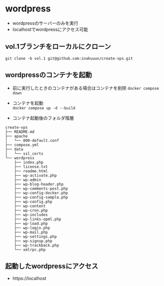 # wordpress
- wordpressのサーバーのみを実行
- localhostでwordpressにアクセス可能

## vol.1ブランチをローカルにクローン
`git clone -b vol.1 git@github.com:inakuuun/create-vps.git`

## wordpressのコンテナを起動 
- 前に実行したときのコンテナがある場合はコンテナを削除
`docker compose down`

- コンテナを起動  
`docker compose up -d --build`

- コンテナ起動後のフォルダ階層  
```
create-vps
├── README.md
├── apache
│   └── 000-default.conf
├── compose.yml
├── data
│   └── ssl_certs
└── wordpress
    ├── index.php
    ├── license.txt
    ├── readme.html
    ├── wp-activate.php
    ├── wp-admin
    ├── wp-blog-header.php
    ├── wp-comments-post.php
    ├── wp-config-docker.php
    ├── wp-config-sample.php
    ├── wp-config.php
    ├── wp-content
    ├── wp-cron.php
    ├── wp-includes
    ├── wp-links-opml.php
    ├── wp-load.php
    ├── wp-login.php
    ├── wp-mail.php
    ├── wp-settings.php
    ├── wp-signup.php
    ├── wp-trackback.php
    └── xmlrpc.php
```

## 起動したwordpressにアクセス  
- https://localhost
